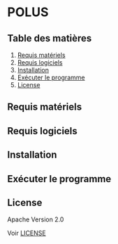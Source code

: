 # POLUS

## Table des matières
1. [Requis matériels](#requis-matériels)
2. [Requis logiciels](#requis-logiciels)
3. [Installation](#installation)
4. [Exécuter le programme](#exécuter-le-programme)
5. [License](#license)

## Requis matériels

## Requis logiciels

## Installation

## Exécuter le programme

## License
Apache Version 2.0

Voir [LICENSE](LICENSE)

